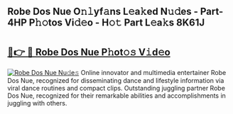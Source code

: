 ## Robe Dos Nue O𝚗𝚕yf𝚊ns L𝚎a𝚔ed N𝚞𝚍es - Part-4HP P𝚑𝚘tos Vi𝚍𝚎o - H𝚘𝚝 Part L𝚎a𝚔s 8K61J

# <h2><a href="http://kfbddnd.oniu.top/?m=Robe+Dos+Nue">🔗👉 🔴 Robe Dos Nue P𝚑ot𝚘𝚜 V𝚒d𝚎o</a></h2>

[![Robe Dos Nue Nu𝚍e𝚜](https://i.imgur.com/0qMVB7G.gif)](http://kfbddnd.oniu.top/?m=Robe+Dos+Nue)
Online innovator and multimedia entertainer Robe Dos Nue, recognized for disseminating dance and lifestyle information via viral dance routines and compact clips. Outstanding juggling partner Robe Dos Nue, recognized for their remarkable abilities and accomplishments in juggling with others.  
